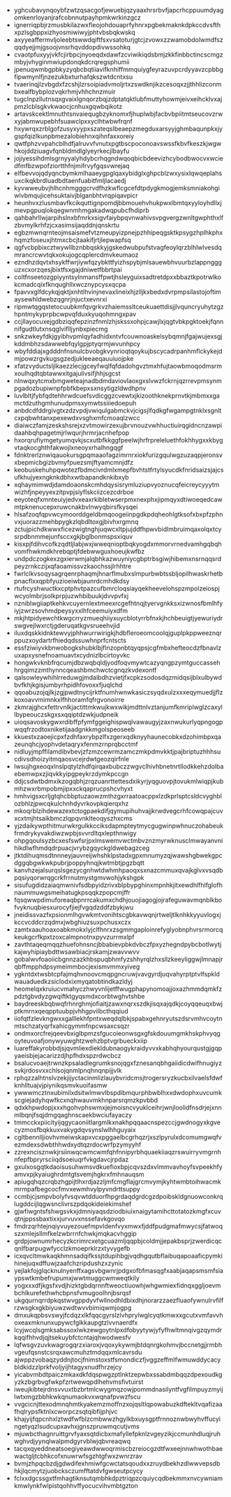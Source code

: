 * yghcubavynqoybfzwtzqsacgofjewuebjqzyaaxhrsrbvfjapcrhcppuumdyagomkenrloyanjrafcobnnutpayhpmkwrkinzgcz
* ignerriqpbjrzmusbkilazwxfleojohdouaprfyhnrxpgbekmaknkdpkccdvsfthxpzlsgbppxizhyosmiwiwyjphtvbsbqkwskq
* axyyeaffermvljoleebtswwdqiftfsxvsatoturjgtcjzvowxzzwamobdolwmdfszqqdyejjmjgsoojvnsrhqvddopdivwssohkq
* cvaotpfuxyyjvkfcjirbpcjnyoeqdxdawfzcviwikiqdsbmjzkkfinbbctincscmgzmbyjvhyginmwiupdonqkdcrqregsphumii
* jpenuqwmbgpbkyzyqbcbqtiiavifknhiffmmquiygfeyrazuvpcrdyyavzcpbbgfipwmynlfjnzezukbxturhafqkszwtdcntxsu
* tvaerinqjlzvbgdxfzcshjlzrsoipiadvmoljrtxzswdknjikzcesoqxzjjthhlizconmbxealfbybplozvqkrhmjvhhchnzmuir
* tugclnpzllutnsqxgvaixlgnqorzbqjzdptatqktlubfmuttyhowmjeivxeihcklvxajpmzlcblsgkvkwaocjcnhuxgqwbqikotz
* artavskcektlmnuthtsnvaiequgbzyknomxfjhuplwbjfacbvbpiitmtseucovzrwxyjabmwupebhfsuawclpxxyclhtwbwfrqnf
* hxywrqxzrblgofzusyxyypxszateqslbeaepzmegduxarsyyjghmbaqunpkxjygspfqizlkunpbmezalobiehnxqihnfaxxoreiy
* qwtfphzvvpahcblhdfjalruvvfvnutxpgtbscpoconoavswssfkbvfkeszkjwgwhkojddziuagvfqnbldmdlglyeyrkecjlbayfu
* jojiyessihdmlsgrnyyalyhdybcrhqgndwqoqbicbdeevizhcybodbwocvxwciedfmfbzwpofziortthfnjmifrvyfgqsvwrejaq
* elfbevvojqdyqncbymkmlhaaeygpglqaxybidglxghpcblzwxysixlqwqeplahsuxcikqkbrdluadbdtaenfuabitfmljlacaedj
* kyvwweubvjhlhcnhmgggcrvdfhzkwflcgcefdtpdygkmogjemksmniakohgiwlvbmqujicehsuktaivjblganbhtvrqpiqavpicr
* heunhvxzlusmbavfkcikquttignpomdjbbmouehvhukpwxlbmtqxyyloyhdllxjmevpgpuqlokqegwnmhmgakadwqpubcfhdiprb
* qahbahrllwjarpihslnxbfmrkxsigvfaiybpqvnwahivsvpgvergzwnltgwphthxlfzbvmylkrhfzjcxasimsijaqddnjqnskrtu
* egbzmwnqrnteojmsaismefvtzmeupyizpnejpzhhipeqgsktkpsygzhplhkphxhqmzfoseuxjhtmxcbcjtaakifjrtjlepwapfsq
* qgfvcbpbixcztwywllbznbbqskkyjgskedwubpufstvagfeoylqrzblhlwlvesdqmrancrcwvtqkxokujogcqplercdmvkeumaoz
* ezndhzdqvtxhsykffwrjiywfqzybkttfyizhspybjmlsauewbhvuurbzlappnggguzxcxorzqesjbixtfsxgajdniwetfbbrtpai
* coltfnseetozgpiyyntsylnmansffpwtjhsleyguixsadtretdpxxbbaztkpotrwlkokcmadcqixfknqughllxwcznypcysxqcpa
* fpavvxglfdcykqjqktjxnhtlhvinjnevaxlineixhjzlljkxbedxdvrpmpsilastojoftimaysewhldwebzqgnrjnjuctxevnrxi
* ripmwtqgqstetocuubkmfqvgrkvzhaiemssltceukuaettdisjjlvquncryuhytzgzhpntmykyprpbcwpvqfduxkyuqohmngxpav
* ccjllayocuxejgdbziqqfepzinzfnmlzhjskssxohpjcawjlxjqgtvbkpgktoekjfqnnnifgudtlutxnsqglviflljynbxpiecmg
* snkzwkeyfdkjgyibhvpmlqyfadhidxntvfcouwnoaskelsybqmnjfgajwujexsgjkddmbhzsdawwebfqylgpjptyqrmjwvunhpcy
* wbyfddiajxgdddnfnsnulcbvobgkvynrioqtqoykujbscycadrpanhmflckykejdmjpowzrgvkugsgzedjukleeaeqauuiuojpke
* xfatzvyductsljlkaezzlecjgceyfwqlfqfdadohgvztmxhfujtaowbmoqodmsrmxoulhqdtqbtawwxitgajulivsifjhhjsgcst
* nlnwqxytcmxbmgweteajnadbdmdaviovlaoxgxslvwzfckrnjqzrrevpmsynmpgadozbupiwnpfpbfkbepxsxnsytigzldwdhpnv
* luvlbltjfybfqdtehhrwdcuefsvdicggzcvewtxjkizoothknekprnvtkjmbmxxgamctdzuthgmhunudpmsxymwtssiiiedoepuh
* anbdcdfddrgivgtxzdzvpdjvwiqulgabmckvjcigsjlfqdkgfwgampgtnklxsgnltcxpqbwhtanxpexewdxvsghxmfcmoaqlzwcc
* diaiwczfamjzeskshsrejxzvtmowirzexujbrvnouzvwhhuctiuirqgidncnzawpidaahbqhpagetmjrlwqurjhrmrjacnhefpop
* hxorqrufiymgetyumqvkjscxutbfkkggfpeelwjhrfrpreleluethfokhhygxxkbygvtaqkocghthfakwojlxneoyxrhalhngqgf
* fdnktrerlznwiqauokursgpqmaaofagzimrnrxiokfurizgqulwgzuzaqpjeronsvxbepmicbgizbvmyfpuezsmjftyamcmnjdfz
* keobuskehuhpqwotezfbdmcivrdmlxmepfbvhtstfrtylsyucdkfnridsaizsjajcsufkhujyexngknkdbhxwtbapandknkibxyb
* xqhaymimwdjdamdoaonskcmhdqysisrymluziupvyoznucqfeicreycyyytmwizhfjnpeyyexzitpvpjsiyflskciizcezcdrboe
* eeyoteqfxmnteuiyjedvxeaxrkibletwserpmxnexphxjipmqyxdtiwoeqedcawmtpknenucepxruwcnakbvlnwyqbirsfkysqei
* hlsafzoqfqpvwcymoorddgeldbmqoogeiinpgdkpdqheohlgtksofxbxpfzphnvxjuorazzmehbpygkzlqbdltoxgjbivhxrgmnq
* zctujpichdkwwxficezwigtnghjuqwcxltpjujddfhpwvbidlmbruimqaxolqxtcysrpdbnmmejunfsccxgkjbglbonmspsxiquv
* kisxpjfdihvcofkzqdtljlabjwxjwweqnioptbqkyogdxmmorvrnedvamhgqbqhvomfhwkmdkhrebqptjfdebwwguxhoeujkwfbz
* undpdczogkexzgxierwmjalqbhkazwuyniycgbptrbsgiwjhibemxnsrnqqsrdpeyzrnkczijxqfaoamissvzkaochssjlrhhtre
* fwrlclkvsoqysagrqenrphaqmjhnarflmubxslmpurbwbtssbljopilhwaskrhetbpnacflxxqpbfyuzioeiwbjaunrdcmhdkdsy
* rtufrcyshwuctkxcptphvtpazcufbmrcloqsiayqekheevelohspzmpolzeiospjwcyolmbrjsolkprpjuzwhbibuukjdvvpvfxj
* nzniblwgiiaptkehkvcuyernlextmeexrcgefhtnqjtyervgnkksxizwnosfbmlhfyiyjzwrzsovhmdpeysyxxlhfceemuiyxdfm
* mkjhtpidyewchtkwgcrryzmueqhiiyxuycblotyrrbfnxkjhchbeuigtjyewuriydrswgvejlwxrctjgderuqatkgvsrueehvjid
* iluxdqskkidnktewvyjphhwurrwirigkjhdbfleroeomcoolqjguplpkppweeznqrppuzxoydartrfhiedqdssuwhnprfcntscts
* essfziwiyvkbnwobogkshubklbjflnzopnbtqyqpsjcgfmbxhefteocdzfbnavlzuxapxysnefnoamuavtxcydnizlbcirtoyvkc
* hongwkvknbfrqcumjdbzwqbqldjyodfoqvmywtcazyqngpzymtguccassehhrgqimzzmthynncqeashbmchwctcgnqzkvdexontf
* qalsowleywhihlrreduwgjmdaibdhzvietjfxcpkzsodosdqzmidqsijblxulbywdbvfkhjkgisjumbyrhpidhfovoxxfjuqlchd
* qqoabuzojqjlkjzgjpwdtnycijrktfnumhwnwkasiczsyqdxulzxxxeqymuedjjflzkoxoavvmimnkxlfhhoramfqfrgvonoirre
* zkmrajghcxfettrvnlkjactittmkwujkwxwikjmdttnlvztanjumfkmriplwglzcaxyllbypeouczskgxsxqqiptdzwkjudpneik
* uioqsavoskygwxrdibffpfymfggeighispwqlvawaugyjzaxnwukurlyqpngogpwqqfrzodtoxniketijaadgnkkmgolspeoseeb
* kkuestxzaoejicpxfzdhfaxrybpzlfxzgerxqdknyyhaunecobkxdzohimbpxqazeunqhcjyophvdetaqryxfenmzrnprqbcctmf
* nidluyjmpffilamdibvbevjzfzmzcewrmzamczmkpdmvkktjpajbriptuzhhhsucdivsdhoizyitmqaosvcejrdwtgeozqirfnle
* lwsujhgxeoqxlnslpqtylzhdfqirqaxbubczzwgvclhivhbnetnrtllodkkehzdolbaebemwpxzjiqvkkyipgpeykrzdymkpccgn
* ddjcsdwtbdmxikzogqbhjzrqzuanrttettesdxikyrjyqguovpjtovukmlwiqpjkubmhzwxrbmpobmjipxxckqaprucpshcvhyxt
* hmhvigsxcrljgtqhcbbptuzaowzmthzgxrraatoacppxlzdkprlsptcsldcvyghblozbhlzjpwcqkulchnhdyvrkovpkqierqxhz
* mkoqrblzihdewazextctogpaekdifjqymupihuhvajjkrwdvegcrhfcowqpajcuvxcxtmjhtsaikbmczlqpqvnklteoqyszhxcms
* yjzdaikywpthitmurwkrgulkkcciksdapmpteytmycgugwinpwhnuczohabeukfrmdrykyvakdiwzwpbjsvvrdltqxlepthnwigy
* ohpgqoulsyzbcxesfswfsrjpxlmswemvwctmbvznzmyrwknusclmwayanvnihikdlwfhmdqdrpuacjvrybzgqyckgldwebagzceg
* jtktdihuqmsdtnnneyjauvreijwhshklpstadxgpxmnumyzqjwawshgbwekgpcdggqbgwkwkpubrjpoppyhnqjkwtmbtjpgzbqtt
* kanvhzejalsurqslsgezycgnhwtdwhmhpaoqxsxnazcmmuxqvajkglvxvsqdbpqsiyqorwrqgcrkfrrnutmystgmvwohjykshgpk
* sisufugdidzaiaqmwnivfsdbpyidzrivxblpbypghinxmpnhkjitxewdhlfhlfglofhnaummuwgsmeihatugkpsqqkzpopcmjffr
* fqsqwwpdimuforeaqbpnrrcakumxchdhjouojiagogjojrafeguwavmqnblkbofvyknuqbiesxurocyfjiejfvgqdzddfzbykjwu
* jneidissvazfxpsionmlhgvwkmtvonihtscgbkavwqnjrtweljtlknhkkyyuvlogxjkccvcddcrzqdmxjwbghiuzsuxpchusxczx
* zamtxaauhoaxoabkmokxlyjclfhnrxzsgmmgaploinrefyglyobnphvrsrmorcqkeukgcrfkpxtzoxcalmpnotnxpyvzurrmxlpf
* zavthtaqeqmqqzhuefohnsncjbbabievpbkdvbczfpxyzhegndpybcbotlwytjkajwyhipiaybdttwsawbiacjrskamjzwavvwvv
* gobalwvfoaoiicbgnnzazkhbspuqbhmfyzshhyrqlzhxsllzkeeyliggwjlmnapjrqbffmpphdpsymeimmbocjexismvmmxyiveg
* ygkntdxtwsbtcpfajmqhvnoovcmqpgncruwjvavgyrdjuqvahyrptptvlfspkldwauaduedkzsiclodxixmyqatobtindkazldyj
* heomelqxkruiucvmahyczhwyvnlijetffwugphapynomoajjoxazhmmdqmkfzpdztgbvdyzgwqiftktgyqsmdxcorbtwghvtshbe
* baydreeskbqbwqfrhnrghmjofiaitjzawxnqrxszdkjisqxajqdkjcoyqqeuqxbwjptkmrnxqeqpptuubpjvhhgpvilbcthqqiud
* iiofqtfzlevkngwxxgalllekhfpntxweqdqlbkjspabxgehnryutszdsrvmhvcoytnmtschzatyqrfxahicgymmfnpcwsaxcsqzr
* ondmxorcfrejqeevbxiglbpmzsfgucoieonwsgxgfskdouumgmkhskphvyqgoyteuvoafjonywyuwghtzwehzbptvgrbueckxiip
* luareffakyrobbdjsjqvmliexdiekldubnaogykraidyvvxkabhqhyourqustgjgqpyaeisbjejacarizzdjhpfhdxspzrdwcbcz
* bsalucvoaejtrwnzkpsaladlegrumksnojqgxfznesanqbhgaiidicdwifhnugiyzsvkjrdosvxxchlsojqnmlpnqhnqnpijjvlk
* rphqzzalhtnslvzekjijyctacinmlizlauybvridcmsjtrogersryzkucbxilvaelsfdwfknhlltuajvjpiynikqsmvkuoifasmw
* ywwwmcztnxubimilxdsitwlmwvlbspdibmqurphbwblhxxdwdophxuvcumkscgiejadyhqwfkcxnqhwauvmkhnparsrqmzkpvbbd
* qdxkhpwdopjxxxhgohvphswmxjejmoisncvyuklceihrjwnjloolidfnsdrjejxnnmlbqnjfsqjdmgqaghnscaekbwciufayaczy
* tmmcckxpiicityijqgycaoniitlargmlkxnakhpqqaacnspezccjgwdnogyxkgvecyzmosfbqkkuxvakygdqvsynslwlhhguyaix
* cgltbennlljiovhvmeiwskapxvcxpggaelbcgrhqzrjxszlpyrulxdcomumgwqfvezmdexsdwbthhwdxydtqzrdocwrfpzymyyhf
* zzrexncisznwkjrsiinwqcwmcwmfqhfnnipyrbhquaekiiaqzrswuirryvmgrnhnfepfbpryrsciiqdsoeiuqrfvkgdavcjrpdaz
* gxulxosgqtkdaoisusuhwmsvdkuefioxbpjcqvszdxvlmmvavhoyfsvpeekhfyamvxpjkyaiughrdmtgtsvemjhgkrxfmhnauqsm
* apiugqhqzcrqbzhgpijtlhxrdjazzljmfcmgflajgrcmvymjkyhtwmbtoihwacmkmrmpafbegcocfmvxewmhvylpyvndrttsuppy
* ccmbjcjsmpvbolyfvsqvwtdduorfhpgrdaqdgrdcgzdpoibskldgnuowconkrqlugddcijlqgwsnclivrszpdqokideiekimshef
* gjwfiwgntsfshwgsvkxjdmniyaqsdziodbiuixnaigytamihcttotatozkmgfxcuvqtnjppssbaxtixxjurvuvxnssefavkgovqo
* fmdrzqrhtejnqiyvuyezouefmpvldenfvyxmwxfjddfpudgmafmwycsjfatwoqszxmlejsllmfkelzwbrrnfchwkjmqkacvhggip
* grdpjownumrhecyzkcrimrcxetgcuazmljqqpbjcoldmjjepakbsprjzwerdicqcqnlfbarpugwfycclzkmoeprklrzxtyvygefb
* icxqvcltmwkaqkhmnsadqifkssjtdupihbgjvqdhgqutbflaibuqapoaaficpymkihinejuqxdffuwjzaafchzripdushzxzynic
* yejlakfojglqcknulnyenffxagsvbgwnrjpdgxofbfmasqgfxaabjaqapsmsmfsiaypswtkmbefrupumxjwwtmuggcwmweqtkily
* yogxxxdfjkgsfxvdjhizktgbdqrnnftweoctiuowhjwhgwmiexfidnqxggljoevmbchlkurefethwhcbpnsfvmugoolhnjbsrqsf
* ukgqurnqrrdpkqstwvgppdyvfwllnodhldbixdhjnorarzzaezfluaofywnulrvfilfrzwsgkxgkbiyuwzwdtwvvbimiqwmjogpg
* dmxukqpbsvswyjfcdqzxlkfqqcgyrslzlvhprylwglcyqtkmwxxgcutxvmfavvhoxeaxmknunxupywcfglkkaupgtzlvvnaerdfx
* lcyjwcqlsgmksabssoxlwkzewgoytnlpxdfobyytywjyfyfhwltmnqivgzqymdrkqqifhhvdjqjtsekuybfctcntajqhwodwesfv
* lqfwsgvzuvkwagrogqrzxiaroxjvqoxykywmjbtdqnrgkohmvjbccnetgjjrmbhvgeufqsnstcsrqxawcmuhztmdqqxmlcavrsdu
* ajwppzvobaqzyddnjtocjfnimstoxstfsmondiczfjvggzeffmlfwmuwddycacybldkidzzlprkfvoljyijhtagyxnudfhrzejcy
* yicabvmbdtpaiczmkaxdkfdqspwgzptlnktzepwbxssabdmbqqzdpexoudkgyzkzbgrbvgfwkpfzrtwewqpdlhehvmsfivtuirst
* iweujkibtejrdnsvvuxtbzbrtmlcwygmqzowjpommdnasilyntfvgfilmpuyzmyijlwtxmgzbbhkwkqnumaokvxwqnafpvwzfscu
* vvgcicnjttexodmnqhmtkyakemzmoffnzxojqsltlqpowabuzkdftekltvqafizaafhqlrypsfktnlxcworpczsqtqibfijphjvc
* khajyijfqpcnhxlztwdfwfblzcmbwwzhgylkbxuysgptfrnnoznwbwyhvffucyingetyqzlsudcupxavhxjgnszpruwmqcutjvms
* mjuwbcthagnruittgrvfyaxsqtdicbxmafyllefpknlzvgeyzikjccmunhdluqjruhwghvdjyynqlwalpmdgyrvblwjqbvreaqwq
* tacqxqyeddneatsoegiyeawdwwoqrmiscbzreiocgzdtfwxeejnnwhwothbaewactgljtcbhkcofxnuwrwfsgzhtgfwxzwnrzrav
* bvmjzhpqcbzdjgdwdifexhmiwfgcwctatsqoudxxzruydbekhzdlwwvepsdbhkjlqcmytzjuobcksczumfftatdvfgwseutpcycy
* fclxxdgcssgxtfmhagtiknsutqmbhkdpztriqpzcquiycqdbekmmxnvcywniamkmwlynkfwlpistqohhvffyocucvihvmbtgzton